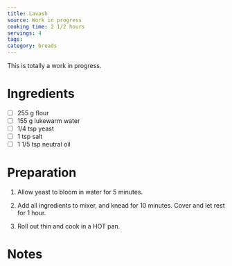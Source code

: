 ```yaml
---
title: Lavash
source: Work in progress
cooking time: 2 1/2 hours
servings: 4
tags:
category: breads
---
```


This is totally a work in progress.

Ingredients
===========

* [ ] 255 g flour
* [ ] 155 g lukewarm water
* [ ] 1/4 tsp yeast
* [ ] 1 tsp salt
* [ ] 1 1/5 tsp neutral oil

Preparation
===========
1. Allow yeast to bloom in water for 5 minutes.

2. Add all ingredients to mixer, and knead for 10 minutes. Cover and let rest for 1 hour.

3. Roll out thin and cook in a HOT pan.

Notes
=====
